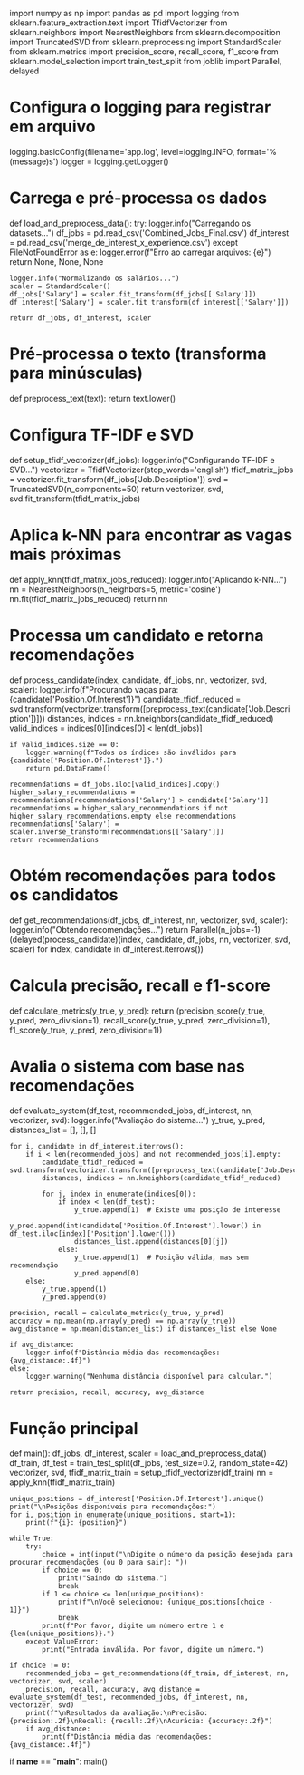 import numpy as np
import pandas as pd
import logging
from sklearn.feature_extraction.text import TfidfVectorizer
from sklearn.neighbors import NearestNeighbors
from sklearn.decomposition import TruncatedSVD
from sklearn.preprocessing import StandardScaler
from sklearn.metrics import precision_score, recall_score, f1_score
from sklearn.model_selection import train_test_split
from joblib import Parallel, delayed

# Configura o logging para registrar em arquivo
logging.basicConfig(filename='app.log', level=logging.INFO, format='%(message)s')
logger = logging.getLogger()

# Carrega e pré-processa os dados
def load_and_preprocess_data():
    try:
        logger.info("Carregando os datasets...")
        df_jobs = pd.read_csv('Combined_Jobs_Final.csv')
        df_interest = pd.read_csv('merge_de_interest_x_experience.csv')
    except FileNotFoundError as e:
        logger.error(f"Erro ao carregar arquivos: {e}")
        return None, None, None

    logger.info("Normalizando os salários...")
    scaler = StandardScaler()
    df_jobs['Salary'] = scaler.fit_transform(df_jobs[['Salary']])
    df_interest['Salary'] = scaler.fit_transform(df_interest[['Salary']])

    return df_jobs, df_interest, scaler

# Pré-processa o texto (transforma para minúsculas)
def preprocess_text(text):
    return text.lower()

# Configura TF-IDF e SVD
def setup_tfidf_vectorizer(df_jobs):
    logger.info("Configurando TF-IDF e SVD...")
    vectorizer = TfidfVectorizer(stop_words='english')
    tfidf_matrix_jobs = vectorizer.fit_transform(df_jobs['Job.Description'])
    svd = TruncatedSVD(n_components=50)
    return vectorizer, svd, svd.fit_transform(tfidf_matrix_jobs)

# Aplica k-NN para encontrar as vagas mais próximas
def apply_knn(tfidf_matrix_jobs_reduced):
    logger.info("Aplicando k-NN...")
    nn = NearestNeighbors(n_neighbors=5, metric='cosine')
    nn.fit(tfidf_matrix_jobs_reduced)
    return nn

# Processa um candidato e retorna recomendações
def process_candidate(index, candidate, df_jobs, nn, vectorizer, svd, scaler):
    logger.info(f"Procurando vagas para: {candidate['Position.Of.Interest']}")
    candidate_tfidf_reduced = svd.transform(vectorizer.transform([preprocess_text(candidate['Job.Description'])]))
    distances, indices = nn.kneighbors(candidate_tfidf_reduced)
    valid_indices = indices[0][indices[0] < len(df_jobs)]

    if valid_indices.size == 0:
        logger.warning(f"Todos os índices são inválidos para {candidate['Position.Of.Interest']}.")
        return pd.DataFrame()

    recommendations = df_jobs.iloc[valid_indices].copy()
    higher_salary_recommendations = recommendations[recommendations['Salary'] > candidate['Salary']]
    recommendations = higher_salary_recommendations if not higher_salary_recommendations.empty else recommendations
    recommendations['Salary'] = scaler.inverse_transform(recommendations[['Salary']])
    return recommendations

# Obtém recomendações para todos os candidatos
def get_recommendations(df_jobs, df_interest, nn, vectorizer, svd, scaler):
    logger.info("Obtendo recomendações...")
    return Parallel(n_jobs=-1)(delayed(process_candidate)(index, candidate, df_jobs, nn, vectorizer, svd, scaler)
                               for index, candidate in df_interest.iterrows())

# Calcula precisão, recall e f1-score
def calculate_metrics(y_true, y_pred):
    return (precision_score(y_true, y_pred, zero_division=1),
            recall_score(y_true, y_pred, zero_division=1),
            f1_score(y_true, y_pred, zero_division=1))

# Avalia o sistema com base nas recomendações
def evaluate_system(df_test, recommended_jobs, df_interest, nn, vectorizer, svd):
    logger.info("Avaliação do sistema...")
    y_true, y_pred, distances_list = [], [], []

    for i, candidate in df_interest.iterrows():
        if i < len(recommended_jobs) and not recommended_jobs[i].empty:
            candidate_tfidf_reduced = svd.transform(vectorizer.transform([preprocess_text(candidate['Job.Description'])]))
            distances, indices = nn.kneighbors(candidate_tfidf_reduced)

            for j, index in enumerate(indices[0]):
                if index < len(df_test):
                    y_true.append(1)  # Existe uma posição de interesse
                    y_pred.append(int(candidate['Position.Of.Interest'].lower() in df_test.iloc[index]['Position'].lower()))
                    distances_list.append(distances[0][j])
                else:
                    y_true.append(1)  # Posição válida, mas sem recomendação
                    y_pred.append(0)
        else:
            y_true.append(1)
            y_pred.append(0)

    precision, recall = calculate_metrics(y_true, y_pred)
    accuracy = np.mean(np.array(y_pred) == np.array(y_true))
    avg_distance = np.mean(distances_list) if distances_list else None

    if avg_distance:
        logger.info(f"Distância média das recomendações: {avg_distance:.4f}")
    else:
        logger.warning("Nenhuma distância disponível para calcular.")

    return precision, recall, accuracy, avg_distance

# Função principal
def main():
    df_jobs, df_interest, scaler = load_and_preprocess_data()
    df_train, df_test = train_test_split(df_jobs, test_size=0.2, random_state=42)
    vectorizer, svd, tfidf_matrix_train = setup_tfidf_vectorizer(df_train)
    nn = apply_knn(tfidf_matrix_train)

    unique_positions = df_interest['Position.Of.Interest'].unique()
    print("\nPosições disponíveis para recomendações:")
    for i, position in enumerate(unique_positions, start=1):
        print(f"{i}: {position}")

    while True:
        try:
            choice = int(input("\nDigite o número da posição desejada para procurar recomendações (ou 0 para sair): "))
            if choice == 0:
                print("Saindo do sistema.")
                break
            if 1 <= choice <= len(unique_positions):
                print(f"\nVocê selecionou: {unique_positions[choice - 1]}")
                break
            print(f"Por favor, digite um número entre 1 e {len(unique_positions)}.")
        except ValueError:
            print("Entrada inválida. Por favor, digite um número.")

    if choice != 0:
        recommended_jobs = get_recommendations(df_train, df_interest, nn, vectorizer, svd, scaler)
        precision, recall, accuracy, avg_distance = evaluate_system(df_test, recommended_jobs, df_interest, nn, vectorizer, svd)
        print(f"\nResultados da avaliação:\nPrecisão: {precision:.2f}\nRecall: {recall:.2f}\nAcurácia: {accuracy:.2f}")
        if avg_distance:
            print(f"Distância média das recomendações: {avg_distance:.4f}")

if __name__ == "__main__":
    main()
